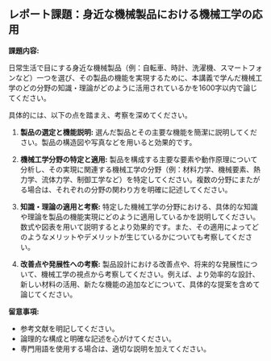 ## レポート課題：身近な機械製品における機械工学の応用

**課題内容:**

日常生活で目にする身近な機械製品（例：自転車、時計、洗濯機、スマートフォンなど）一つを選び、その製品の機能を実現するために、本講義で学んだ機械工学のどの分野の知識・理論がどのように活用されているかを1600字以内で論じてください。

具体的には、以下の点を踏まえ、考察を深めてください。

1. **製品の選定と機能説明:** 選んだ製品とその主要な機能を簡潔に説明してください。製品の構造図や写真などを用いると効果的です。

2. **機械工学分野の特定と適用:** 製品を構成する主要な要素や動作原理について分析し、その実現に関連する機械工学の分野（例：材料力学、機械要素、熱力学、流体力学、制御工学など）を特定してください。複数の分野にまたがる場合は、それぞれの分野の関わり方を明確に記述してください。

3. **知識・理論の適用と考察:** 特定した機械工学の分野における、具体的な知識や理論を製品の機能実現にどのように適用しているかを説明してください。数式や図表を用いて説明するとより効果的です。また、その適用によってどのようなメリットやデメリットが生じているかについても考察してください。

4. **改善点や発展性への考察:** 製品設計における改善点や、将来的な発展性について、機械工学の視点から考察してください。例えば、より効率的な設計、新しい材料の活用、新たな機能の追加などについて、具体的な提案を含めて論じてください。


**留意事項:**

* 参考文献を明記してください。
* 論理的な構成と明確な記述を心がけてください。
* 専門用語を使用する場合は、適切な説明を加えてください。


